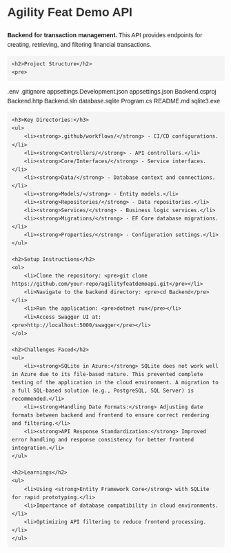 <!DOCTYPE html>
<html lang="en">
<head>
    <meta charset="UTF-8">
    <meta name="viewport" content="width=device-width, initial-scale=1.0">
    <title>Agility Feat Demo API - README</title>
    <style>
        body { font-family: Arial, sans-serif; line-height: 1.6; margin: 20px; }
        h1, h2, h3 { color: #333; }
        pre { background: #f4f4f4; padding: 10px; border-radius: 5px; overflow-x: auto; }
        ul { padding-left: 20px; }
    </style>
</head>
<body>
    <h1>Agility Feat Demo API</h1>
    <p><strong>Backend for transaction management.</strong> This API provides endpoints for creating, retrieving, and filtering financial transactions.</p>
    
    <h2>Project Structure</h2>
    <pre>
.env
.gitignore
appsettings.Development.json
appsettings.json
Backend.csproj
Backend.http
Backend.sln
database.sqlite
Program.cs
README.md
sqlite3.exe
    </pre>

    <h3>Key Directories:</h3>
    <ul>
        <li><strong>.github/workflows/</strong> - CI/CD configurations.</li>
        <li><strong>Controllers/</strong> - API controllers.</li>
        <li><strong>Core/Interfaces/</strong> - Service interfaces.</li>
        <li><strong>Data/</strong> - Database context and connections.</li>
        <li><strong>Models/</strong> - Entity models.</li>
        <li><strong>Repositories/</strong> - Data repositories.</li>
        <li><strong>Services/</strong> - Business logic services.</li>
        <li><strong>Migrations/</strong> - EF Core database migrations.</li>
        <li><strong>Properties/</strong> - Configuration settings.</li>
    </ul>

    <h2>Setup Instructions</h2>
    <ol>
        <li>Clone the repository: <pre>git clone https://github.com/your-repo/agilityfeatdemoapi.git</pre></li>
        <li>Navigate to the backend directory: <pre>cd Backend</pre></li>
        <li>Run the application: <pre>dotnet run</pre></li>
        <li>Access Swagger UI at: <pre>http://localhost:5000/swagger</pre></li>
    </ol>

    <h2>Challenges Faced</h2>
    <ul>
        <li><strong>SQLite in Azure:</strong> SQLite does not work well in Azure due to its file-based nature. This prevented complete testing of the application in the cloud environment. A migration to a full SQL-based solution (e.g., PostgreSQL, SQL Server) is recommended.</li>
        <li><strong>Handling Date Formats:</strong> Adjusting date formats between backend and frontend to ensure correct rendering and filtering.</li>
        <li><strong>API Response Standardization:</strong> Improved error handling and response consistency for better frontend integration.</li>
    </ul>

    <h2>Learnings</h2>
    <ul>
        <li>Using <strong>Entity Framework Core</strong> with SQLite for rapid prototyping.</li>
        <li>Importance of database compatibility in cloud environments.</li>
        <li>Optimizing API filtering to reduce frontend processing.</li>
    </ul>
</body>
</html>
